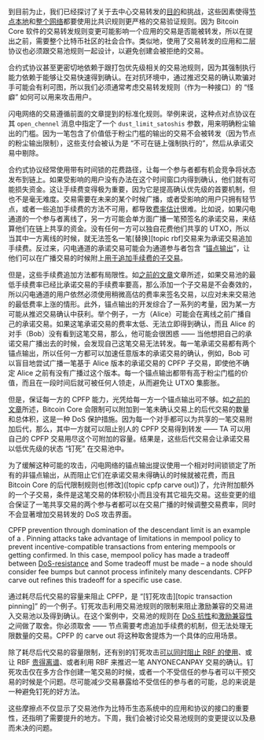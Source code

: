 到目前为止，我们已经探讨了关于去中心交易转发的[目的][policy01]和挑战，这些因素使得[节点本地][policy05]和[整个网络][policy07]都要使用比共识规则更严格的交易验证规则。因为 Bitcoin Core 软件的交易转发规则变更可能影响一个应用的交易是否能被转发，所以在提出之前，需要整个比特币社区的社会合作。类似地，使用了交易转发的应用和二层协议也必须跟交易池规则一起设计，以避免创建会被拒绝的交易。

合约式协议甚至更密切地依赖于跟打包优先级相关的交易池规则，因为其强制执行能力依赖于能够让交易快速得到确认。在对抗环境中，通过推迟交易的确认欺骗对手可能会有利可图，所以我们必须通常考虑交易转发规则（作为一种接口）的 “怪癖” 如何可以用来攻击用户。

闪电网络的交易遵循前面的文章提到的标准化规则。举例来说，这种点对点协议在其  `open_chennel` 消息中指定了一个  `dust_limit_satoshis` 参数，用来明确粉尘输出的门槛。因为一笔包含了价值低于粉尘门槛的输出的交易不会被转发（因为节点的粉尘输出限制），这些支付会被认为是 “不可在链上强制执行的”，然后从承诺交易中剔除。

合约式协议经常使用带有时间锁的花费路径，让每一个参与者都有机会竞争将状态发布到链上。如果受影响的用户没有办法在这个时间窗口内得到确认，他们就有可能损失资金。这让手续费变得极为重要，因为它是提高确认优先级的首要机制，但也不是毫无难度。交易需要在未来的某个时候广播，或者受影响的用户只拥有轻节点，或者一些追加手续费的方法不可用，都导致[费率估计][policy04]很难。比如说，如果闪电通道的一个参与者离线了，另一方可能会单方面广播一笔预签名的承诺交易，来结算他们在链上共享的资金。没有任何一方可以独自花费他们共享的 UTXO，所以当其中一方离线的时候，就无法签名一笔[替换][topic rbf]交易来为承诺交易追加手续费。反过来，闪电通道的承诺交易可能会为通道参与者包含 “[锚点输出](https://bitcoinops.org/en/topics/anchor-outputs/)”，让他们可以在广播交易的时候附上[用于追加手续费的子交易](https://bitcoinops.org/en/topics/cpfp/)。

但是，这些手续费追加方法都有局限性。如[之前的文章][policy06]文章所述，如果交易池的最低手续费率已经比承诺交易的手续费率要高，那么添加一个子交易是不会奏效的，所以闪电通道的用户依然必须使用稍微高估的费率来签名交易，以应对未来交易池的最低费率上涨的情形。此外，锚点输出的开发综合了一系列的考量，因为某一方可能从推迟交易确认中获利。举个例子，一方（Alice）可能会在离线之前广播自己的承诺交易。如果这笔承诺交易的费率太低、无法立即得到确认，而且 Alice 的对手（Bob）没有看到这笔交易，那么，他可能会很困惑 —— 当他想把自己的承诺交易广播出去的时候，会发现自己这笔交易无法转发。每一笔承诺交易都有两个锚点输出，所以任何一方都可以加速任意版本的承诺交易的确认，例如，Bob 可以盲目地尝试广播一笔基于 Alice 版本的承诺交易的 CPFP 子交易，即使他不确定 Alice 之前有没有广播过这个版本。每一个锚点输出都带有高于粉尘门槛的价值，而且在一段时间后就可被任何人领走，从而避免让 UTXO 集膨胀。

但是，保证每一方的 CPFP 能力，光凭给每一方一个锚点输出可不够。如[之前的文章][policy05]所述，Bitcoin Core 会限制可以附加到一笔未确认交易上的后代交易的数量和总体积，这是一种 DoS 保护措施。因为每一个对手都可以为共享的一笔交易附加后代，那么，其中一方就可以阻止别人的 CPFP 交易得到转发 —— TA 可以用自己的 CPFP 交易用尽这个可附加的容量。结果是，这些后代交易会让承诺交易以低优先级的状态 “钉死” 在交易池中。

为了缓解这种可能的攻击，闪电网络的锚点输出提议使用一个相对时间锁锁定了所有的非锚点输出，从而阻止它们在承诺交易未得确认的时候就被花费，而且 Bitcoin Core 的后代限制规则也[修改]([topic cpfp carve out])了，允许附加额外的一个子交易，条件是这笔交易的体积较小而且没有其它祖先交易。这些变更的组合保证了一笔共享交易的两个参与者都可以在交易广播的时候调整交易费率，同时不会显著增加交易转发的 DoS 攻击界面。

CPFP prevention through domination of the descendant limit is an
example of a .  Pinning attacks take advantage of
limitations in mempool policy to prevent incentive-compatible
transactions from entering mempools or getting confirmed. In this
case, mempool policy has made a tradeoff between
[DoS-resistance][policy05] and 
Some tradeoff must be made – a node should consider fee bumps but
cannot process infinitely many descendants. CPFP carve out refines
this tradeoff for a specific use case.

通过耗尽后代交易的容量来阻止 CPFP，是 “[钉死攻击][topic transaction pinning]” 的一个例子。钉死攻击利用交易池规则的限制来阻止激励兼容的交易进入交易池以及得到确认。在这个案例中，交易池的规则在 [DoS 抗性][policy05]和[激励兼容性][policy02]之间做了取舍。你必须取舍 —— 节点需要考虑追加手续费的机制，但无法处理无限数量的交易。CPFP 的 carve out 将这种取舍提炼为一个具体的应用场景。

除了耗尽后代交易的容量限制，还有别的钉死攻击[可以同时阻止 RBF 的使用][full rbf pinning]、或让 RBF [贵得离谱][rbf ml]、或者利用 RBF 来推迟一笔 ANYONECANPAY 交易的确认。钉死攻击仅在多方合作创建一笔交易的时候，或者一个不受信任的参与者可以干预交易的时候是个问题。尽可能减少交易暴露给不受信任的参与者的可能，总的来说是一种避免钉死的好方法。

这些摩擦点不仅显示了交易池作为比特币生态系统中的应用和协议的接口的重要性，还指明了需要提升的地方。下周，我们会被讨论交易池规则的变更提议以及悬而未决的问题。

[full rbf pinning]: https://lists.linuxfoundation.org/pipermail/lightning-dev/2021-May/003033.html
[rbf ml]: https://lists.linuxfoundation.org/pipermail/bitcoin-dev/2022-January/019817.html
[n25038 notes]: https://bitcoincore.reviews/25038
[policy01]: /en/newsletters/2023/05/17/#waiting-for-confirmation-1-why-do-we-have-a-mempool
[policy02]: /en/newsletters/2023/05/24/#waiting-for-confirmation-2-incentives
[policy04]: /en/newsletters/2023/06/07/#waiting-for-confirmation-4-feerate-estimation
[policy05]: /en/newsletters/2023/06/14/#waiting-for-confirmation-5-policy-for-protection-of-node-resources
[policy06]: /en/newsletters/2023/06/21/#waiting-for-confirmation-6-policy-consistency
[policy07]: /en/newsletters/2023/06/28/#waiting-for-confirmation-7-network-resources
